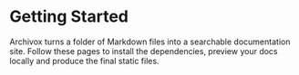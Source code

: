 # Getting Started

Archivox turns a folder of Markdown files into a searchable documentation site. Follow these pages to install the dependencies, preview your docs locally and produce the final static files.
